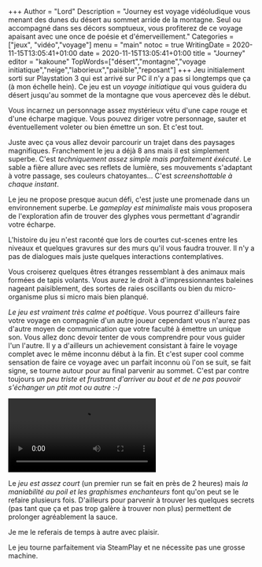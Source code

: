 +++
Author = "Lord"
Description = "Journey est voyage vidéoludique vous menant des dunes du désert au sommet arride de la montagne. Seul ou accompagné dans ses décors somptueux, vous profiterez de ce voyage apaisant avec une once de poésie et d'émerveillement."
Categories = ["jeux", "vidéo","voyage"]
menu = "main"
notoc = true
WritingDate = 2020-11-15T13:05:41+01:00
date = 2020-11-15T13:05:41+01:00
title = "Journey"
editor = "kakoune"
TopWords=["désert","montagne","voyage initiatique","neige","laborieux","paisible","reposant"]
+++
Jeu initialement sorti sur Playstation 3 qui est arrivé sur PC il n'y a pas si longtemps que ça (à mon échelle hein).
Ce jeu est un *voyage initiatique* qui vous guidera du désert jusqu'au sommet de la montagne que vous apercevez dès le début.

Vous incarnez un personnage assez mystérieux vétu d'une cape rouge et d'une écharpe magique.
Vous pouvez diriger votre personnage, sauter et éventuellement voleter ou bien émettre un son.
Et c'est tout.

Juste avec ça vous allez devoir parcourir un trajet dans des paysages magnifiques.
Franchement le jeu a déjà 8 ans mais il est simplement superbe.
C'est *techniquement assez simple mais parfaitement éxécuté*.
Le sable a fière allure avec ses reflets de lumière, ses mouvements s'adaptant à votre passage, ses couleurs chatoyantes…
C'est *screenshottable à chaque instant*.

Le jeu ne propose presque aucun défi, c'est juste une promenade dans un environnement superbe.
Le *gameplay est minimaliste* mais vous proposera de l'exploration afin de trouver des glyphes vous permettant d'agrandir votre écharpe.

L'histoire du jeu n'est raconté que lors de courtes cut-scenes entre les niveaux et quelques gravures sur des murs qu'il vous faudra trouver.
Il n'y a pas de dialogues mais juste quelques interactions contemplatives.
 
Vous croiserez quelques êtres étranges ressemblant à des animaux mais formées de tapis volants.
Vous aurez le droit à d'impressionnantes baleines nageant paisiblement, des sortes de raies oscillants ou bien du micro-organisme plus si micro mais bien planqué.

*Le jeu est vraiment très calme et poêtique*.
Vous pourrez d'ailleurs faire votre voyage en compagnie d'un autre joueur cependant vous n'aurez pas d'autre moyen de communication que votre faculté à émettre un unique son.
Vous allez donc devoir tenter de vous comprendre pour vous guider l'un l'autre.
Il y a d'ailleurs un achievement consistant à faire le voyage complet avec le même inconnu début à la fin.
Et c'est super cool comme sensation de faire ce voyage avec un parfait inconnu où l'on se suit, se fait signe, se tourne autour pour au final parvenir au sommet.
C'est par contre toujours *un peu triste et frustrant d'arriver au bout et de ne pas pouvoir s'échanger un ptit mot ou autre* :-/

<video controls preload="metadata" style="max-width:100%;" alt="le niveau où l'on surfe et où j'ai rushé pour le montrer en entier">
  <source type="video/webm" src="https://lord.re/shares/20-journey/journey.webm">
</video>

Le *jeu est assez court* (un premier run se fait en près de 2 heures) mais *la maniabilité au poil et les graphismes enchanteurs* font qu'on peut se le refaire plusieurs fois.
D'ailleurs pour parvenir à trouver les quelques secrets (pas tant que ça et pas trop galère à trouver non plus) permettent de prolonger agréablement la sauce.

Je me le referais de temps à autre avec plaisir.

Le jeu tourne parfaitement via SteamPlay et ne nécessite pas une grosse machine.
